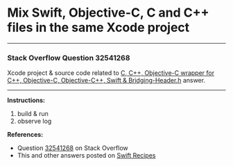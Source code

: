 # Mix Swift, Objective-C, C and C++ files in the same Xcode project

---

### Stack Overflow Question 32541268

Xcode project & source code related to [C, C++, Objective-C wrapper for C++, Objective-C, Objective-C++, Swift & Bridging-Header.h](https://stackoverflow.com/questions/32541268/can-i-have-swift-objective-c-c-and-c-files-in-the-same-xcode-project/32546879#32546879) answer.

---

**Instructions:**

1. build & run
2. observe log

**References:**

- Question [32541268](https://stackoverflow.com/questions/32541268) on Stack Overflow
- This and other answers posted on [Swift Recipes](http://swiftarchitect.com/recipes/)

